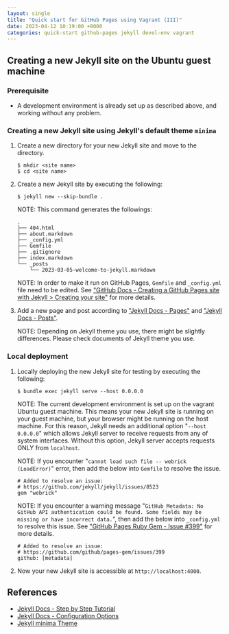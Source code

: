 ```yaml
---
layout: single
title: "Quick start for GitHub Pages using Vagrant (III)"
date: 2023-04-12 10:19:00 +0000
categories: quick-start github-pages jekyll devel-env vagrant
---
```


## Creating a new Jekyll site on the Ubuntu guest machine

### Prerequisite

* A development environment is already set up as described above, and working without any problem.

### Creating a new Jekyll site using Jekyll's default theme `minima`

1. Create a new directory for your new Jekyll site and move to the directory.

   ```
   $ mkdir <site name>
   $ cd <site name>
   ```

2. Create a new Jekyll site by executing the following:

   ```
   $ jekyll new --skip-bundle .
   ```

   NOTE: This command generates the followings:

   ```
   .
   ├── 404.html
   ├── about.markdown
   ├── _config.yml
   ├── Gemfile
   ├── .gitignore
   ├── index.markdown
   └── _posts
       └── 2023-03-05-welcome-to-jekyll.markdown
   ```

   NOTE: In order to make it run on GitHub Pages, `Gemfile` and `_config.yml` file need to be edited. See ["GitHub Docs - Creating a GitHub Pages site with Jekyll > Creating your site"](https://docs.github.com/en/pages/setting-up-a-github-pages-site-with-jekyll/creating-a-github-pages-site-with-jekyll#creating-your-site) for more details.


3. Add a new page and post according to ["Jekyll Docs - Pages"](https://jekyllrb.com/docs/pages/) and ["Jekyll Docs - Posts"](https://jekyllrb.com/docs/posts/).

   NOTE: Depending on Jekyll theme you use, there might be slightly differences. Please check documents of Jekyll theme you use.

### Local deployment

1. Locally deploying the new Jekyll site for testing by executing the following:

   ```
   $ bundle exec jekyll serve --host 0.0.0.0
   ```

   NOTE: The current development environment is set up on the vagrant Ubuntu guest machine. This means your new Jekyll site is running on your guest machine, but your browser might be running on the host machine. For this reason, Jekyll needs an additional option "`--host 0.0.0.0`" which allows Jekyll server to receive requests from any of system interfaces. Without this option, Jekyll server accepts requests ONLY from `localhost`.

   NOTE: If you encounter "`cannot load such file -- webrick (LoadError)`" error, then add the below into `Gemfile` to resolve the issue.

   ```
   # Added to resolve an issue:
   # https://github.com/jekyll/jekyll/issues/8523
   gem "webrick"
   ```

   NOTE: If you encounter a warning message "`GitHub Metadata: No GitHub API authentication could be found. Some fields may be missing or have incorrect data.`", then add the below into `_config.yml` to resolve this issue. See ["GitHub Pages Ruby Gem - Issue #399"](https://github.com/github/pages-gem/issues/399) for more details.

   ```
   # Added to resolve an issue:
   # https://github.com/github/pages-gem/issues/399
   github: [metadata]
   ```

2. Now your new Jekyll site is accessible at `http://localhost:4000`.

## References

* [Jekyll Docs - Step by Step Tutorial](https://jekyllrb.com/docs/step-by-step/01-setup/)
* [Jekyll Docs - Configuration Options](https://jekyllrb.com/docs/configuration/options/#build-command-options)
* [Jekyll minima Theme](https://github.com/jekyll/minima)

